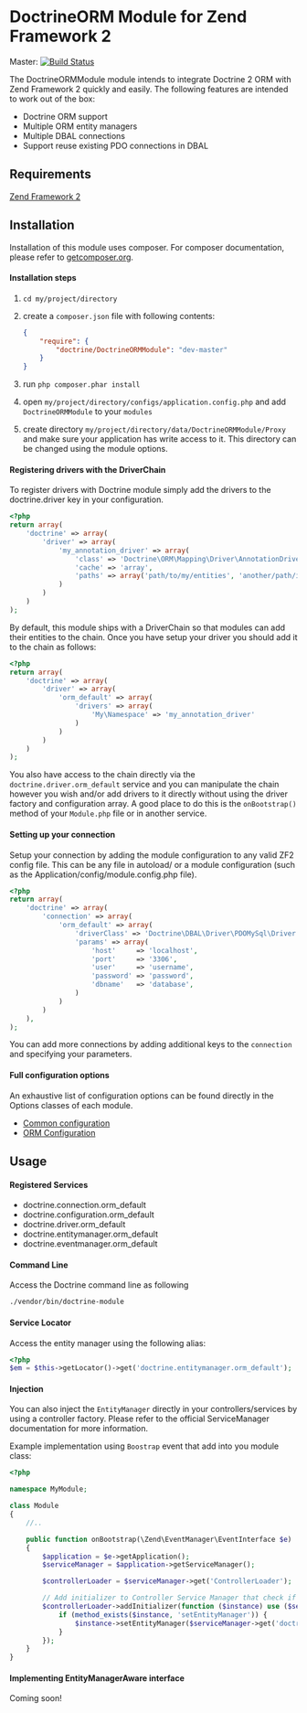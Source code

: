 # DoctrineORM Module for Zend Framework 2

Master: [![Build Status](https://secure.travis-ci.org/doctrine/DoctrineORMModule.png?branch=master)](http://travis-ci.org/doctrine/DoctrineORMModule)

The DoctrineORMModule module intends to integrate Doctrine 2 ORM with Zend Framework 2 quickly
and easily. The following features are intended to work out of the box:

  - Doctrine ORM support
  - Multiple ORM entity managers
  - Multiple DBAL connections
  - Support reuse existing PDO connections in DBAL

## Requirements
[Zend Framework 2](http://www.github.com/zendframework/zf2)

## Installation

Installation of this module uses composer. For composer documentation, please refer to
[getcomposer.org](http://getcomposer.org/).

#### Installation steps

  1. `cd my/project/directory`
  2. create a `composer.json` file with following contents:

     ```json
     {
         "require": {
             "doctrine/DoctrineORMModule": "dev-master"
         }
     }
     ```
  3. run `php composer.phar install`
  4. open `my/project/directory/configs/application.config.php` and add `DoctrineORMModule` to your `modules`
  5. create directory `my/project/directory/data/DoctrineORMModule/Proxy` and make sure your application has write
     access to it. This directory can be changed using the module options.

#### Registering drivers with the DriverChain

To register drivers with Doctrine module simply add the drivers to the doctrine.driver key in your configuration.

```php
<?php
return array(
    'doctrine' => array(
        'driver' => array(
            'my_annotation_driver' => array(
                'class' => 'Doctrine\ORM\Mapping\Driver\AnnotationDriver',
                'cache' => 'array',
                'paths' => array('path/to/my/entities', 'another/path/if/i/want')
            )
        )
    )
);
```

By default, this module ships with a DriverChain so that modules can add their entities to the chain. Once you have setup
your driver you should add it to the chain as follows:

```php
<?php
return array(
    'doctrine' => array(
        'driver' => array(
            'orm_default' => array(
                'drivers' => array(
                    'My\Namespace' => 'my_annotation_driver'
                )
            )
        )
    )
);
```

You also have access to the chain directly via the `doctrine.driver.orm_default` service and you can manipulate the
chain however you wish and/or add drivers to it directly without using the driver factory and configuration array. A
good place to do this is the `onBootstrap()` method of your `Module.php` file or in another service.

#### Setting up your connection

Setup your connection by adding the module configuration to any valid ZF2 config file. This can be any file in autoload/
or a module configuration (such as the Application/config/module.config.php file).

```php
<?php
return array(
    'doctrine' => array(
        'connection' => array(
            'orm_default' => array(
                'driverClass' => 'Doctrine\DBAL\Driver\PDOMySql\Driver',
                'params' => array(
                    'host'     => 'localhost',
                    'port'     => '3306',
                    'user'     => 'username',
                    'password' => 'password',
                    'dbname'   => 'database',
                )
            )
        )
    ),
);
```

You can add more connections by adding additional keys to the `connection` and specifying your parameters.

#### Full configuration options

An exhaustive list of configuration options can be found directly in the Options classes of each module.

 * [Common configuration](https://github.com/Doctrine/DoctrineModule/tree/master/src/DoctrineModule/Options)
 * [ORM Configuration](https://github.com/Doctrine/DoctrineORMModule/tree/master/src/DoctrineORMModule/Options)

## Usage

#### Registered Services

 * doctrine.connection.orm_default
 * doctrine.configuration.orm_default
 * doctrine.driver.orm_default
 * doctrine.entitymanager.orm_default
 * doctrine.eventmanager.orm_default

#### Command Line
Access the Doctrine command line as following

```sh
./vendor/bin/doctrine-module
```

#### Service Locator
Access the entity manager using the following alias:

```php
<?php
$em = $this->getLocator()->get('doctrine.entitymanager.orm_default');
```

#### Injection
You can also inject the `EntityManager` directly in your controllers/services by using a controller factory. Please
refer to the official ServiceManager documentation for more information.

Example implementation using `Boostrap` event that add into you module class:
```php
<?php

namespace MyModule;

class Module
{
    //..

    public function onBootstrap(\Zend\EventManager\EventInterface $e)
    {
        $application = $e->getApplication();
        $serviceManager = $application->getServiceManager();

        $controllerLoader = $serviceManager->get('ControllerLoader');

        // Add initializer to Controller Service Manager that check if controllers needs entity manager injection
        $controllerLoader->addInitializer(function ($instance) use ($serviceManager) {
            if (method_exists($instance, 'setEntityManager')) {
                $instance->setEntityManager($serviceManager->get('doctrine.entitymanager.orm_default'));
            }
        });
    }
}
```

#### Implementing EntityManagerAware interface
Coming soon!
